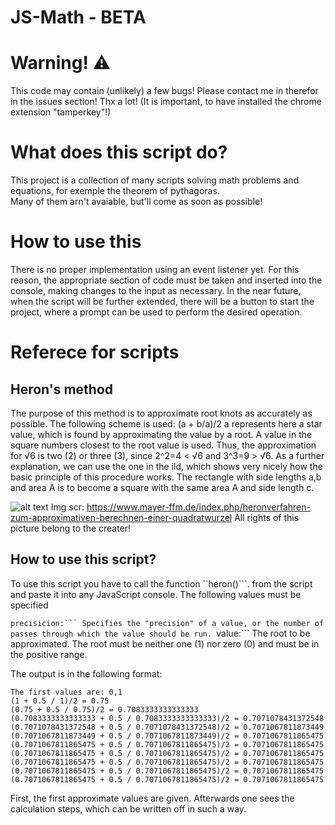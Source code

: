 # JS-Math - BETA

# Warning! ⚠️
This code may contain (unlikely) a few bugs! Please contact me in therefor in the issues section! Thx a lot!
(It is important, to have installed the chrome extension "tamperkey"!)

# What does this script do? 
This project is a collection of many scripts solving math problems and equations, for exemple the theorem of pythagoras. <br>
Many of them arn't avaiable, but'll come as soon as possible!

# How to use this 
There is no proper implementation using an event listener yet. For this reason, the appropriate section of code must be taken and inserted into the console, making changes to the input as necessary. In the near future, when the script will be further extended, there will be a button to start the project, where a prompt can be used  to perform the desired operation.

# Referece for scripts

## Heron's method
The purpose of this method is to approximate root knots as accurately as possible. The following scheme is used: 
(a + b/a)/2
a represents here a star value, which is found by approximating the value by a root. A value in the square numbers closest to the root value is used. Thus, the approximation for √6 is two (2) or three (3), since 2^2=4 < √6 and 3^3=9 > √6. As a further explanation, we can use the one in the ild, which shows very nicely how the basic principle of this procedure works. The rectangle with side lengths a,b and area A is to become a square with the same area A and side length c. 

![alt text](https://github.com/Coolie09/JS-Math/blob/main/image.jpg?raw=true)
Img scr: https://www.mayer-ffm.de/index.php/heronverfahren-zum-approximativen-berechnen-einer-quadratwurzel
All rights of this picture belong to the creater!

## How to use this script?

To use this script you have to call the function ``heron()```.
from the script and paste it into any JavaScript console. The following values must be specified

``precisicion:``` Specifies the "precision" of a value, or the number of passes through which the value should be run.
``value:``` The root to be approximated. The root must be neither one (1) nor zero (0) and must be in the positive range.

The output is in the following format: 
```
The first values are: 0,1
(1 + 0.5 / 1)/2 = 0.75
(0.75 + 0.5 / 0.75)/2 = 0.7083333333333333
(0.7083333333333333 + 0.5 / 0.7083333333333333)/2 = 0.7071078431372548
(0.7071078431372548 + 0.5 / 0.7071078431372548)/2 = 0.7071067811873449
(0.7071067811873449 + 0.5 / 0.7071067811873449)/2 = 0.7071067811865475
(0.7071067811865475 + 0.5 / 0.7071067811865475)/2 = 0.7071067811865475
(0.7071067811865475 + 0.5 / 0.7071067811865475)/2 = 0.7071067811865475
(0.7071067811865475 + 0.5 / 0.7071067811865475)/2 = 0.7071067811865475
(0.7071067811865475 + 0.5 / 0.7071067811865475)/2 = 0.7071067811865475
(0.7071067811865475 + 0.5 / 0.7071067811865475)/2 = 0.7071067811865475
```
First, the first approximate values are given. Afterwards one sees the calculation steps, which can be written off in such a way.
